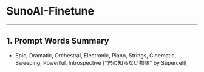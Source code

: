 # SunoAI-Finetune

---

## 1. Prompt Words Summary
- Epic, Dramatic, Orchestral, Electronic, Piano, Strings, Cinematic, Sweeping, Powerful, Introspective ["君の知らない物語" by Supercell]
